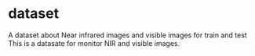# dataset
A dataset about Near infrared images and visible images for train and test
This is a datasate for monitor  NIR and visible images.
